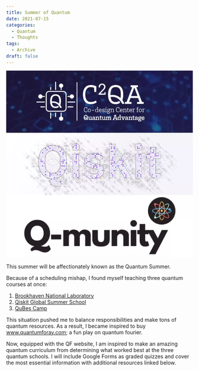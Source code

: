 ```yaml
---
title: Summer of Quantum
date: 2021-07-15
categories:
  - Quantum
  - Thoughts
tags:
  - Archive
draft: false
---
```


![Quantum Program Collage](/images/11.webp)

This summer will be affectionately known as the Quantum Summer.

Because of a scheduling mishap, I found myself teaching three quantum courses at once:

1. [Brookhaven National Laboratory](https://www.bnl.gov/quantumcenter/)
2. [Qiskit Global Summer School](https://qiskit.org/events/summer-school/)
3. [QuBes Camp](https://www.qmunity.tech/qubes-camp)

This situation pushed me to balance responsibilities and make tons of quantum resources. As a result, I became inspired to buy www.quantumforay.com; a fun play on quantum fourier.

Now, equipped with the QF website, I am inspired to make an amazing quantum curriculum from determining what worked best at the three quantum schools. I will include Google Forms as graded quizzes and cover the most essential information with additional resources linked below.
